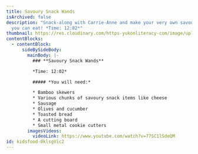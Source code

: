 ```yaml
---
title: Savoury Snack Wands
isArchived: false
description: "Snack-along with Carrie-Anne and make your very own savoury wand
  you can eat! *Time: 12:02*"
thumbnail: https://res.cloudinary.com/https-yukonliteracy-com/image/upload/q_35/v1648534464/screen-shot-2021-10-20-at-10.51.46-am_zdcyoh.png
contentBlocks:
  - contentBlock:
      sideBySideBody:
        mainBody: |-
          ### **Savoury Snack Wands**

          *Time: 12:02*

          ##### *You will need:*

          * Bamboo skewers
          * Various chunks of savoury snack items like cheese
          * Sausage
          * Olives and cucumber
          * Toasted bread
          * A cutting board
          * Small metal cookie cutters
        imagesVideos:
          videoLink: https://www.youtube.com/watch?v=77SC1lSdeQM
id: kidsfood-0klsgVic2
---
```

